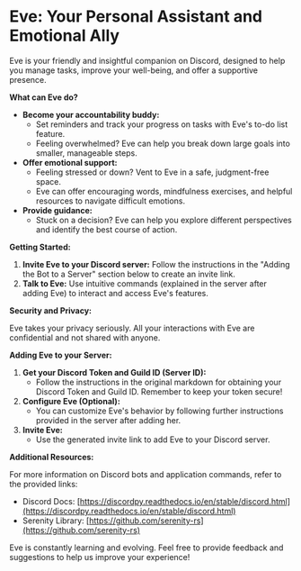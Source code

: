 # Eve: Your Personal Assistant and Emotional Ally

Eve is your friendly and insightful companion on Discord, designed to help you manage tasks, improve your well-being, and offer a supportive presence. 

**What can Eve do?**

* **Become your accountability buddy:**  
  * Set reminders and track your progress on tasks with Eve's to-do list feature. 
  * Feeling overwhelmed? Eve can help you break down large goals into smaller, manageable steps. 
* **Offer emotional support:** 
  * Feeling stressed or down? Vent to Eve in a safe, judgment-free space. 
  * Eve can offer encouraging words, mindfulness exercises, and helpful resources to navigate difficult emotions. 
* **Provide guidance:** 
  * Stuck on a decision? Eve can help you explore different perspectives and identify the best course of action. 

**Getting Started:**

1.  **Invite Eve to your Discord server:** Follow the instructions in the "Adding the Bot to a Server" section below to create an invite link. 
2.  **Talk to Eve:** Use intuitive commands (explained in the server after adding Eve) to interact and access Eve's features. 

**Security and Privacy:**

Eve takes your privacy seriously. All your interactions with Eve are confidential and not shared with anyone. 

**Adding Eve to your Server:**

1.  **Get your Discord Token and Guild ID (Server ID):** 
    * Follow the instructions in the original markdown for obtaining your Discord Token and Guild ID. Remember to keep your token secure!
2.  **Configure Eve (Optional):** 
    * You can customize Eve's behavior by following further instructions provided in the server after adding her. 
3.  **Invite Eve:** 
    * Use the generated invite link to add Eve to your Discord server. 

**Additional Resources:**

For more information on Discord bots and application commands, refer to the provided links:

* Discord Docs: [https://discordpy.readthedocs.io/en/stable/discord.html](https://discordpy.readthedocs.io/en/stable/discord.html)
* Serenity Library: [https://github.com/serenity-rs](https://github.com/serenity-rs)

Eve is constantly learning and evolving. Feel free to provide feedback and suggestions to help us improve your experience! 
